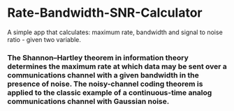 # Rate-Bandwidth-SNR-Calculator
 A simple app that calculates: maximum rate, bandwidth and signal to noise ratio - given two variable. 

### The Shannon–Hartley theorem in information theory determines the maximum rate at which data may be sent over a communications channel with a given bandwidth in the presence of noise. The noisy-channel coding theorem is applied to the classic example of a continuous-time analog communications channel with Gaussian noise.
